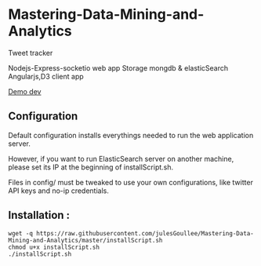 Mastering-Data-Mining-and-Analytics
==========
Tweet tracker

Nodejs-Express-socketio web app
Storage mongdb & elasticSearch
Angularjs,D3 client app

[Demo dev](http://109.190.95.175)

## Configuration
Default configuration installs everythings needed to run the web application server.

However, if you want to run ElasticSearch server on another machine, please set its IP at the beginning of installScript.sh.

Files in config/ must be tweaked to use your own configurations, like twitter API keys and no-ip credentials.

## Installation :

```
wget -q https://raw.githubusercontent.com/julesGoullee/Mastering-Data-Mining-and-Analytics/master/installScript.sh
chmod u+x installScript.sh
./installScript.sh
```
